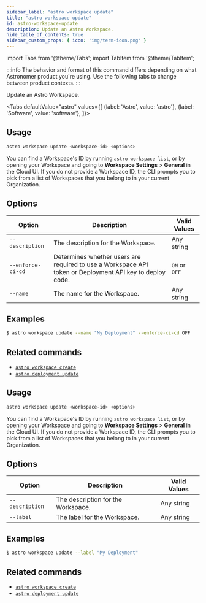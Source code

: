 ```yaml
---
sidebar_label: "astro workspace update"
title: "astro workspace update"
id: astro-workspace-update
description: Update an Astro Workspace.
hide_table_of_contents: true
sidebar_custom_props: { icon: 'img/term-icon.png' }
---
```


import Tabs from '@theme/Tabs';
import TabItem from '@theme/TabItem';

:::info
The behavior and format of this command differs depending on what Astronomer product you're using. Use the following tabs to change between product contexts.
:::

Update an Astro Workspace.

<Tabs
defaultValue="astro"
values={[
{label: 'Astro', value: 'astro'},
{label: 'Software', value: 'software'},
]}>

<TabItem value="astro">

## Usage

```sh
astro workspace update <workspace-id> <options>
```

You can find a Workspace's ID by running `astro workspace list`, or by opening your Workspace and going to **Workspace Settings** > **General** in the Cloud UI. If you do not provide a Workspace ID, the CLI prompts you to pick from a list of Workspaces that you belong to in your current Organization.

## Options

| Option            | Description                                                                                                                             | Valid Values  |
| ----------------- | --------------------------------------------------------------------------------------------------------------------------------------- | ------------- |
| `--description`   | The description for the Workspace.                                                                                                      | Any string    |
| `--enforce-ci-cd` | Determines whether users are required to use a Workspace API token or Deployment API key to deploy code. | `ON` or `OFF` |
| `--name`          | The name for the Workspace.                                                                                                             | Any string    |

## Examples

```sh
$ astro workspace update --name "My Deployment" --enforce-ci-cd OFF
```

## Related commands

- [`astro workspace create`](cli/astro-workspace-create.md)
- [`astro deployment update`](cli/astro-deployment-update.md)

</TabItem>
<TabItem value="software">

## Usage

```sh
astro workspace update <workspace-id> <options>
```

You can find a Workspace's ID by running `astro workspace list`, or by opening your Workspace and going to **Workspace Settings** > **General** in the Cloud UI. If you do not provide a Workspace ID, the CLI prompts you to pick from a list of Workspaces that you belong to in your current Organization.

## Options

| Option            | Description                                                                                                                             | Valid Values  |
| ----------------- | --------------------------------------------------------------------------------------------------------------------------------------- | ------------- |
| `--description`   | The description for the Workspace.                                                                                                      | Any string    |
| `--label`          | The label for the Workspace.                                                                                                             | Any string    |

## Examples

```sh
$ astro workspace update --label "My Deployment"
```

## Related commands

- [`astro workspace create`](cli/astro-workspace-create.md)
- [`astro deployment update`](cli/astro-deployment-update.md)

</TabItem>
</Tabs>
